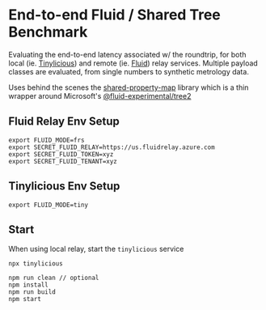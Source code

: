 # End-to-end Fluid / Shared Tree Benchmark

Evaluating the end-to-end latency associated w/ the roundtrip, for both local (ie. [Tinylicious](https://github.com/microsoft/FluidFramework/tree/main/server/tinylicious)) and remote (ie. [Fluid](https://docs.microsoft.com/en-us/azure/azure-fluid-relay/)) relay services. Multiple payload classes are evaluated, from single numbers to synthetic metrology data.

Uses behind the scenes the [shared-property-map](https://github.com/dstanesc/shared-property-map) library which is a thin wrapper around Microsoft's [@fluid-experimental/tree2](https://www.npmjs.com/package/@fluid-experimental/tree2)


## Fluid Relay Env Setup
```
export FLUID_MODE=frs
export SECRET_FLUID_RELAY=https://us.fluidrelay.azure.com
export SECRET_FLUID_TOKEN=xyz
export SECRET_FLUID_TENANT=xyz
```

## Tinylicious Env Setup

```
export FLUID_MODE=tiny
```

## Start

When using local relay, start the `tinylicious` service

```
npx tinylicious
```


```
npm run clean // optional
npm install
npm run build
npm start
```

